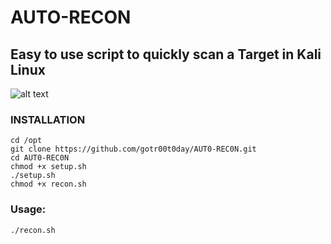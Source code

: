 # AUTO-RECON
## Easy to use script to quickly scan a Target in Kali Linux

![alt text](https://github.com/gotr00t0day/AUT0-REC0N/blob/master/Auto-Recon2-7.PNG)


### INSTALLATION
```
cd /opt
git clone https://github.com/gotr00t0day/AUT0-REC0N.git
cd AUT0-REC0N
chmod +x setup.sh
./setup.sh
chmod +x recon.sh
```

### Usage:
```
./recon.sh
```


